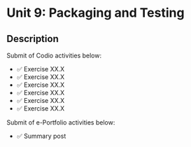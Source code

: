 # Unit 9: Packaging and Testing

## Description

Submit of Codio activities below:
- ✅ Exercise XX.X
- ✅ Exercise XX.X
- ✅ Exercise XX.X
- ✅ Exercise XX.X
- ✅ Exercise XX.X
- ✅ Exercise XX.X

Submit of e-Portfolio activities below:
- ✅ Summary post

